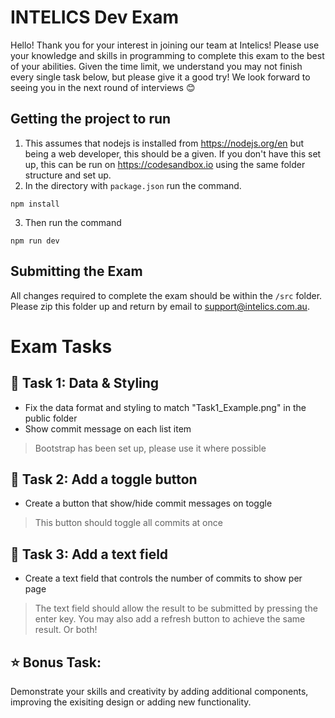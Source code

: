 # INTELICS Dev Exam

Hello! Thank you for your interest in joining our team at Intelics! 
Please use your knowledge and skills in programming to complete this exam to the best of your abilities. Given the time limit, we understand you may not finish every single task below, but please give it a good try! We look forward to seeing you in the next round of interviews 😊

## Getting the project to run
1. This assumes that nodejs is installed from https://nodejs.org/en but being a web developer, this should be a given. If you don't have this set up, this can be run on https://codesandbox.io using the same folder structure and set up.
2. In the directory with `package.json` run the command. 
```
npm install
```
3. Then run the command
```
npm run dev
```

## Submitting the Exam
All changes required to complete the exam should be within the `/src` folder. Please zip this folder up and return by email to support@intelics.com.au. 

# Exam Tasks

## 📌 Task 1: Data & Styling
- Fix the data format and styling to match "Task1_Example.png" in the public folder
- Show commit message on each list item
> Bootstrap has been set up, please use it where possible

## 📌 Task 2: Add a toggle button
- Create a button that show/hide commit messages on toggle
> This button should toggle all commits at once

## 📌 Task 3: Add a text field
- Create a text field that controls the number of commits to show per page
> The text field should allow the result to be submitted by pressing the enter key. You may also add a refresh button to achieve the same result. Or both!

## ⭐ Bonus Task:
Demonstrate your skills and creativity by adding additional components, improving the exisiting design or adding new functionality. 